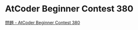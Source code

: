 AtCoder Beginner Contest 380
===

[問題 - AtCoder Beginner Contest 380](https://atcoder.jp/contests/abc380/tasks)
